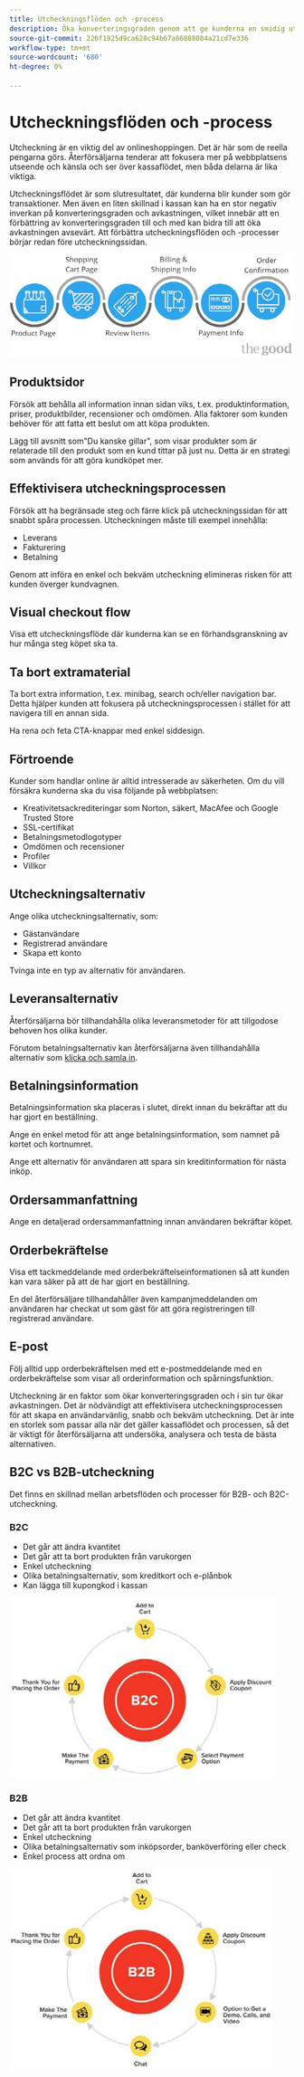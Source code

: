 ```yaml
---
title: Utcheckningsflöden och -process
description: Öka konverteringsgraden genom att ge kunderna en smidig utcheckningsupplevelse.
source-git-commit: 226f1925d9ca628c94b67a86888084a21cd7e336
workflow-type: tm+mt
source-wordcount: '680'
ht-degree: 0%

---
```



# Utcheckningsflöden och -process

Utcheckning är en viktig del av onlineshoppingen. Det är här som de reella pengarna görs. Återförsäljarna tenderar att fokusera mer på webbplatsens utseende och känsla och ser över kassaflödet, men båda delarna är lika viktiga.

Utcheckningsflödet är som slutresultatet, där kunderna blir kunder som gör transaktioner. Men även en liten skillnad i kassan kan ha en stor negativ inverkan på konverteringsgraden och avkastningen, vilket innebär att en förbättring av konverteringsgraden till och med kan bidra till att öka avkastningen avsevärt. Att förbättra utcheckningsflöden och -processer börjar redan före utcheckningssidan.

![Flödesdiagram för kassaprocess](../../assets/playbooks/checkout-diagram.png)

## Produktsidor

Försök att behålla all information innan sidan viks, t.ex. produktinformation, priser, produktbilder, recensioner och omdömen. Alla faktorer som kunden behöver för att fatta ett beslut om att köpa produkten.

Lägg till avsnitt som&quot;Du kanske gillar&quot;, som visar produkter som är relaterade till den produkt som en kund tittar på just nu. Detta är en strategi som används för att göra kundköpet mer.

## Effektivisera utcheckningsprocessen

Försök att ha begränsade steg och färre klick på utcheckningssidan för att snabbt spåra processen. Utcheckningen måste till exempel innehålla:

- Leverans
- Fakturering
- Betalning

Genom att införa en enkel och bekväm utcheckning elimineras risken för att kunden överger kundvagnen.

## Visual checkout flow

Visa ett utcheckningsflöde där kunderna kan se en förhandsgranskning av hur många steg köpet ska ta.

## Ta bort extramaterial

Ta bort extra information, t.ex. minibag, search och/eller navigation bar. Detta hjälper kunden att fokusera på utcheckningsprocessen i stället för att navigera till en annan sida.

Ha rena och feta CTA-knappar med enkel siddesign.

## Förtroende

Kunder som handlar online är alltid intresserade av säkerheten. Om du vill försäkra kunderna ska du visa följande på webbplatsen:

- Kreativitetsackrediteringar som Norton, säkert, MacAfee och Google Trusted Store
- SSL-certifikat
- Betalningsmetodlogotyper
- Omdömen och recensioner
- Profiler
- Villkor

## Utcheckningsalternativ

Ange olika utcheckningsalternativ, som:

- Gästanvändare
- Registrerad användare
- Skapa ett konto

Tvinga inte en typ av alternativ för användaren.

## Leveransalternativ

Återförsäljarna bör tillhandahålla olika leveransmetoder för att tillgodose behoven hos olika kunder.

Förutom betalningsalternativ kan återförsäljarna även tillhandahålla alternativ som [klicka och samla in](click-collect.md).

## Betalningsinformation

Betalningsinformation ska placeras i slutet, direkt innan du bekräftar att du har gjort en beställning.

Ange en enkel metod för att ange betalningsinformation, som namnet på kortet och kortnumret.

Ange ett alternativ för användaren att spara sin kreditinformation för nästa inköp.

## Ordersammanfattning

Ange en detaljerad ordersammanfattning innan användaren bekräftar köpet.

## Orderbekräftelse

Visa ett tackmeddelande med orderbekräftelseinformationen så att kunden kan vara säker på att de har gjort en beställning.

En del återförsäljare tillhandahåller även kampanjmeddelanden om användaren har checkat ut som gäst för att göra registreringen till registrerad användare.

## E-post

Följ alltid upp orderbekräftelsen med ett e-postmeddelande med en orderbekräftelse som visar all orderinformation och spårningsfunktion.

Utcheckning är en faktor som ökar konverteringsgraden och i sin tur ökar avkastningen. Det är nödvändigt att effektivisera utcheckningsprocessen för att skapa en användarvänlig, snabb och bekväm utcheckning. Det är inte en storlek som passar alla när det gäller kassaflödet och processen, så det är viktigt för återförsäljarna att undersöka, analysera och testa de bästa alternativen.

## B2C vs B2B-utcheckning

Det finns en skillnad mellan arbetsflöden och processer för B2B- och B2C-utcheckning.

### B2C

- Det går att ändra kvantitet
- Det går att ta bort produkten från varukorgen
- Enkel utcheckning
- Olika betalningsalternativ, som kreditkort och e-plånbok
- Kan lägga till kupongkod i kassan

![B2C-checkdiagram](../../assets/playbooks/checkout-b2c.png)

### B2B

- Det går att ändra kvantitet
- Det går att ta bort produkten från varukorgen
- Enkel utcheckning
- Olika betalningsalternativ som inköpsorder, banköverföring eller check
- Enkel process att ordna om

![B2B-diagram](../../assets/playbooks/checkout-b2b.png)
